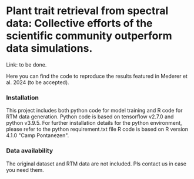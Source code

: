 # Plant trait retrieval from spectral data: Collective efforts of the scientific community outperform data simulations.

Link: to be done.

Here you can find the code to reproduce the results featured in Mederer et al. 2024 (to be accepted).

### Installation 
This project includes both python code for model training and R code for RTM data generation.
Python code is based on tensorflow v2.7.0 and python v3.9.5.
For further installation details for the python environment, please refer to the python requirement.txt file
R code is based on R version 4.1.0 "Camp Pontanezen".

### Data availability 
The original dataset and RTM data are not included. Pls contact us in case you need them.
